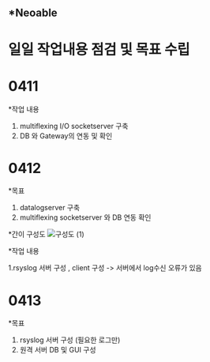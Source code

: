 ## *Neoable

# 일일 작업내용 점검 및 목표 수립


# 0411 

*작업 내용
1. multiflexing I/O socketserver 구축
2. DB 와 Gateway의 연동 및 확인

# 0412

*목표 
1. datalogserver 구축
2. multiflexing socketserver 와 DB 연동 확인

*간이 구성도 
![구성도 (1)](https://user-images.githubusercontent.com/88434960/162859180-7cc30d10-5560-40bb-88d6-e48b4f948a2b.jpg)

*작업 내용

1.rsyslog 서버 구성 , client 구성
-> 서버에서 log수신 오류가 있음

# 0413

*목표

1. rsyslog 서버 구성 (필요한 로그만)
2. 원격 서버 DB 및 GUI 구성
